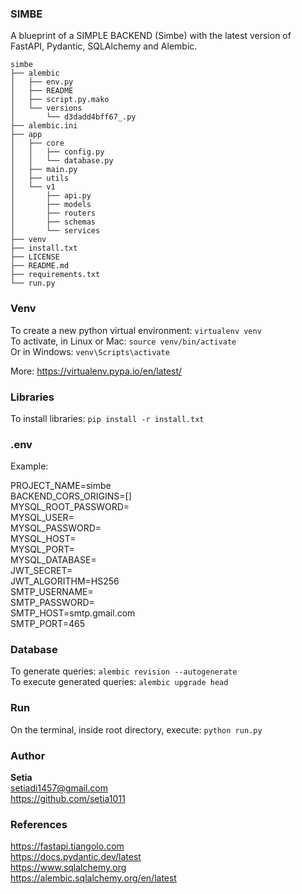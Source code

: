 ### SIMBE
A blueprint of a SIMPLE BACKEND (Simbe) with the latest version of FastAPI, Pydantic, SQLAlchemy and Alembic.

```
simbe
├── alembic
│   ├── env.py
│   ├── README
│   ├── script.py.mako
│   └── versions
│       └── d3dadd4bff67_.py
├── alembic.ini
├── app
│   ├── core
│   │   ├── config.py
│   │   └── database.py
│   ├── main.py
│   ├── utils
│   └── v1
│       ├── api.py
│       ├── models
│       ├── routers
│       ├── schemas
│       └── services
├── venv
├── install.txt
├── LICENSE
├── README.md
├── requirements.txt
└── run.py
```

### Venv
To create a new python virtual environment: ```virtualenv venv```\
To activate, in Linux or Mac: ```source venv/bin/activate```\
Or in Windows: ```venv\Scripts\activate```

More: https://virtualenv.pypa.io/en/latest/

### Libraries
To install libraries: ```pip install -r install.txt```

### .env
Example:

PROJECT_NAME=simbe\
BACKEND_CORS_ORIGINS=[] \
MYSQL_ROOT_PASSWORD= \
MYSQL_USER= \
MYSQL_PASSWORD= \
MYSQL_HOST= \
MYSQL_PORT= \
MYSQL_DATABASE= \
JWT_SECRET= \
JWT_ALGORITHM=HS256 \
SMTP_USERNAME= \
SMTP_PASSWORD= \
SMTP_HOST=smtp.gmail.com \
SMTP_PORT=465

### Database
To generate queries: ```alembic revision --autogenerate```\
To execute generated queries: ```alembic upgrade head```

### Run
On the terminal, inside root directory, execute: ```python run.py```

### Author
**Setia**\
setiadi1457@gmail.com\
https://github.com/setia1011

### References
https://fastapi.tiangolo.com \
https://docs.pydantic.dev/latest \
https://www.sqlalchemy.org \
https://alembic.sqlalchemy.org/en/latest